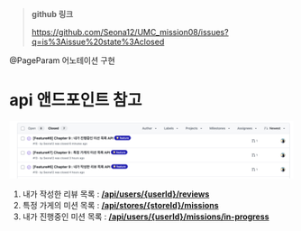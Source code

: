 

> **github 링크**
>
>
> https://github.com/Seona12/UMC_mission08/issues?q=is%3Aissue%20state%3Aclosed
>
@PageParam 어노테이션 구현

# api 앤드포인트 참고
![mission_08_01.png](mission_08_01.png)
1. 내가 작성한 리뷰 목록 : [**/api/users/{userId}/reviews**](http://localhost:8080/swagger-ui/index.html#/user-review-controller/getUserReviews)
2. 특정 가게의 미션 목록  : [**/api/stores/{storeId}/missions**](http://localhost:8080/swagger-ui/index.html#/store-mission-controller/getStoreMissions)
3. 내가 진행중인 미션 목록 : [**/api/users/{userId}/missions/in-progress**](http://localhost:8080/swagger-ui/index.html#/member-mission-controller-url/getInProgressMissions)
